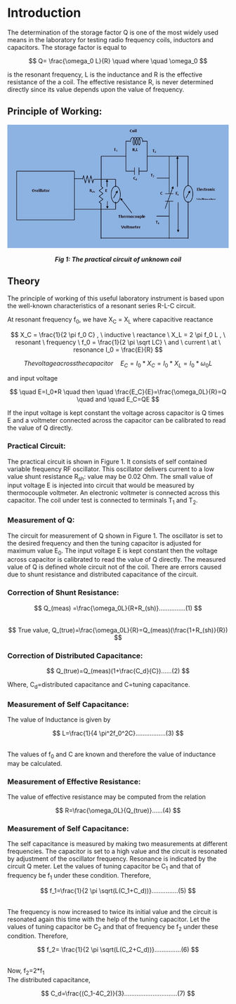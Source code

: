# Introduction

   The determination of the storage factor Q is one of the most widely used means in the laboratory for testing radio frequency coils, inductors and capacitors. The storage factor is equal to
   
$$ Q= \frac{\omega_0 L}{R} \quad where \quad \omega_0 $$

is the resonant frequency, L is the inductance and R is the effective resistance of the a coil. The effective resistance R, is never determined directly since its value depends upon the value of frequency.

## Principle of Working:


<div align="center">
<img src="images/pic1.jpg" />

***Fig 1: The practical circuit of unknown coil***
</div>

## Theory

  The principle of working of this useful laboratory instrument is based upon the well-known characteristics of a resonant series R-L-C circuit.


  At resonant frequency f<sub>0</sub>, we have X<sub>C</sub> = X<sub>L</sub> where capacitive reactance 
  
 $$ X_C = \frac{1}{2 \pi f_0 C}  , \ inductive \ reactance \ X_L = 2 \pi f_0 L , \ resonant \ frequency \ f_0 = \frac{1}{2 \pi \sqrt LC}  \ and \ current \ at \ resonance  I_0 = \frac{E}{R} $$

$$ The voltage across the capacitor  \quad E_C=I_0*X_C=I_0*X_L=I_0* \omega_0L $$

and input voltage 

$$ \quad E=I_0*R \quad then \quad \frac{E_C}{E}=\frac{\omega_0L}{R}=Q \quad and \quad  E_C=QE $$

If the input voltage is kept constant the voltage across capacitor is Q times E and a voltmeter connected across the capacitor can be calibrated to read the value of Q directly.
 
### Practical Circuit:

The practical circuit is shown in Figure 1. It consists of self contained variable frequency RF oscillator. This oscillator delivers current to a low value shunt resistance R<sub>sh</sub>: value may be 0.02 Ohm. The small value of input voltage E is injected into circuit that would be measured by thermocouple voltmeter. An electronic voltmeter is connected across this capacitor. The coil under test is connected to terminals T<sub>1</sub> and T<sub>2</sub>.
### Measurement of Q:
The circuit for measurement of Q shown in Figure 1. The oscillator is set to the desired frequency and then the tuning capacitor is adjusted for maximum value E<sub>0</sub>. The input voltage E is kept constant then the voltage across capacitor is calibrated to read the value of Q directly. The measured value of Q is defined whole circuit not of the coil. There are errors caused due to shunt resistance and distributed capacitance of the circuit.



### Correction of Shunt Resistance:

<div align="center">

$$ Q_(meas) =\frac{\omega_0L}{R+R_(sh)}...............(1) $$
</br>
$$ True value, Q_(true)=\frac{\omega_0L}{R}=Q_(meas)(\frac{1+R_(sh)}{R}) $$


</div>


### Correction of Distributed Capacitance:

$$ Q_(true)=Q_(meas)(1+\frac{C_d}{C})......(2) $$

Where, C<sub>d</sub>=distributed capacitance and C=tuning capacitance.
### Measurement of Self Capacitance:
The value of Inductance is given by

$$ L=\frac{1}{4 \pi^2f_0^2C}.................(3) $$

</br>
The values of f<sub>0</sub> and C are known and therefore the value of inductance may be calculated.

### Measurement of Effective Resistance:

The value of effective resistance may be computed from the relation

$$ R=\frac{\omega_0L}{Q_(true)}......(4) $$

### Measurement of Self Capacitance:

The self capacitance is measured by making two measurements at different frequencies. The capacitor is set to a high value and the circuit is resonated by adjustment of the oscillator frequency. Resonance is indicated by the circuit Q meter. Let the values of tuning capacitor be C<sub>1</sub> and that of frequency be f<sub>1</sub> under these condition. Therefore,
</br>

$$ f_1=\frac{1}{2 \pi \sqrt(L(C_1+C_d))}...............(5) $$

</br>
 The frequency is now increased to twice its initial value and the circuit is resonated again this time with the help of the tuning capacitor. Let the values of tuning capacitor be C<sub>2</sub> and that of frequency be f<sub>2</sub> under these condition. Therefore,
 </br>
 
 $$ f_2= \frac{1}{2 \pi \sqrt(L(C_2+C_d))}...............(6) $$
 
 </br>
 Now, f<sub>2</sub>=2*f<sub>1</sub>
 </br>
 The distributed capacitance,
 
 $$ C_d=\frac{(C_1-4C_2)}{3}..............................(7) $$
 
<script id="MathJax-script" async src="https://cdn.jsdelivr.net/npm/mathjax@3/es5/tex-mml-chtml.js"></script>


